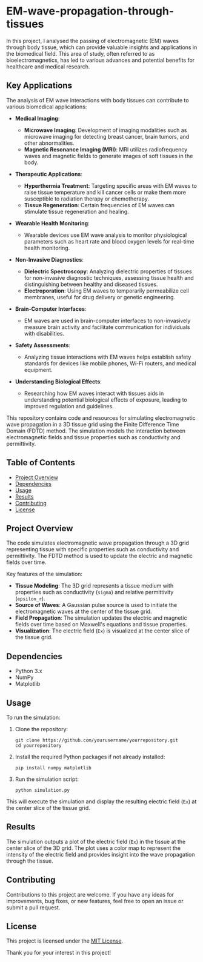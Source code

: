 # EM-wave-propagation-through-tissues
In this project, I analysed the passing of electromagnetic (EM) waves through body tissue, which can provide valuable insights and applications in the biomedical field. This area of study, often referred to as bioelectromagnetics, has led to various advances and potential benefits for healthcare and medical research.
## Key Applications

The analysis of EM wave interactions with body tissues can contribute to various biomedical applications:

- **Medical Imaging**:
    - **Microwave Imaging**: Development of imaging modalities such as microwave imaging for detecting breast cancer, brain tumors, and other abnormalities.
    - **Magnetic Resonance Imaging (MRI)**: MRI utilizes radiofrequency waves and magnetic fields to generate images of soft tissues in the body.

- **Therapeutic Applications**:
    - **Hyperthermia Treatment**: Targeting specific areas with EM waves to raise tissue temperature and kill cancer cells or make them more susceptible to radiation therapy or chemotherapy.
    - **Tissue Regeneration**: Certain frequencies of EM waves can stimulate tissue regeneration and healing.

- **Wearable Health Monitoring**:
    - Wearable devices use EM wave analysis to monitor physiological parameters such as heart rate and blood oxygen levels for real-time health monitoring.

- **Non-Invasive Diagnostics**:
    - **Dielectric Spectroscopy**: Analyzing dielectric properties of tissues for non-invasive diagnostic techniques, assessing tissue health and distinguishing between healthy and diseased tissues.
    - **Electroporation**: Using EM waves to temporarily permeabilize cell membranes, useful for drug delivery or genetic engineering.

- **Brain-Computer Interfaces**:
    - EM waves are used in brain-computer interfaces to non-invasively measure brain activity and facilitate communication for individuals with disabilities.

- **Safety Assessments**:
    - Analyzing tissue interactions with EM waves helps establish safety standards for devices like mobile phones, Wi-Fi routers, and medical equipment.

- **Understanding Biological Effects**:
    - Researching how EM waves interact with tissues aids in understanding potential biological effects of exposure, leading to improved regulation and guidelines.

This repository contains code and resources for simulating electromagnetic wave propagation in a 3D tissue grid using the Finite Difference Time Domain (FDTD) method. The simulation models the interaction between electromagnetic fields and tissue properties such as conductivity and permittivity.

## Table of Contents

- [Project Overview](#project-overview)
- [Dependencies](#dependencies)
- [Usage](#usage)
- [Results](#results)
- [Contributing](#contributing)
- [License](#license)

## Project Overview

The code simulates electromagnetic wave propagation through a 3D grid representing tissue with specific properties such as conductivity and permittivity. The FDTD method is used to update the electric and magnetic fields over time.

Key features of the simulation:
- **Tissue Modeling**: The 3D grid represents a tissue medium with properties such as conductivity (`sigma`) and relative permittivity (`epsilon_r`).
- **Source of Waves**: A Gaussian pulse source is used to initiate the electromagnetic waves at the center of the tissue grid.
- **Field Propagation**: The simulation updates the electric and magnetic fields over time based on Maxwell's equations and tissue properties.
- **Visualization**: The electric field (`Ex`) is visualized at the center slice of the tissue grid.

## Dependencies

- Python 3.x
- NumPy
- Matplotlib

## Usage

To run the simulation:

1. Clone the repository:

    ```shell
    git clone https://github.com/yourusername/yourrepository.git
    cd yourrepository
    ```

2. Install the required Python packages if not already installed:

    ```shell
    pip install numpy matplotlib
    ```

3. Run the simulation script:

    ```shell
    python simulation.py
    ```

This will execute the simulation and display the resulting electric field (`Ex`) at the center slice of the tissue grid.

## Results

The simulation outputs a plot of the electric field (`Ex`) in the tissue at the center slice of the 3D grid. The plot uses a color map to represent the intensity of the electric field and provides insight into the wave propagation through the tissue.

## Contributing

Contributions to this project are welcome. If you have any ideas for improvements, bug fixes, or new features, feel free to open an issue or submit a pull request.

## License

This project is licensed under the [MIT License](LICENSE.md).

Thank you for your interest in this project!
